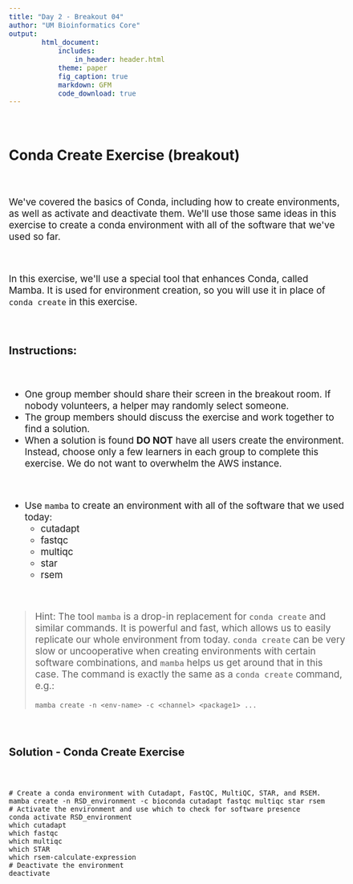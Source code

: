 ```yaml
---
title: "Day 2 - Breakout 04"
author: "UM Bioinformatics Core"
output:
        html_document:
            includes:
                in_header: header.html
            theme: paper
            fig_caption: true
            markdown: GFM
            code_download: true
---
```

<style type="text/css">
body{ /* Normal  */
      font-size: 14pt;
  }
pre {
  font-size: 12pt
}
</style>

<br>

## Conda Create Exercise (breakout)

<br>

We've covered the basics of Conda, including how to create environments, as well as activate and deactivate them. We'll use those same ideas in this exercise to create a conda environment with all of the software that we've used so far.

<br>

In this exercise, we'll use a special tool that enhances Conda, called Mamba. It is used for environment creation, so you will use it in place of `conda create` in this exercise.

<br>

### Instructions:

<br>

- One group member should share their screen in the breakout room. If nobody volunteers, a helper may randomly select someone.
- The group members should discuss the exercise and work together to find a solution.
- When a solution is found **DO NOT** have all users create the environment. Instead, choose only a few learners in each group to complete this exercise. We do not want to overwhelm the AWS instance.

<br>

- Use `mamba` to create an environment with all of the software that we used today:
    - cutadapt
    - fastqc
    - multiqc
    - star
    - rsem

<br>

> Hint: The tool `mamba` is a drop-in replacement for `conda create` and similar commands.
> It is powerful and fast, which allows us to easily replicate our whole environment from today.
> `conda create` can be very slow or uncooperative when creating environments with certain
> software combinations, and `mamba` helps us get around that in this case.
> The command is exactly the same as a `conda create` command, e.g.:
>
> ~~~
> mamba create -n <env-name> -c <channel> <package1> ...
> ~~~

<br>

### Solution - Conda Create Exercise

<br>

```
# Create a conda environment with Cutadapt, FastQC, MultiQC, STAR, and RSEM.
mamba create -n RSD_environment -c bioconda cutadapt fastqc multiqc star rsem
# Activate the environment and use which to check for software presence
conda activate RSD_environment
which cutadapt
which fastqc
which multiqc
which STAR
which rsem-calculate-expression
# Deactivate the environment
deactivate
```

<br>
